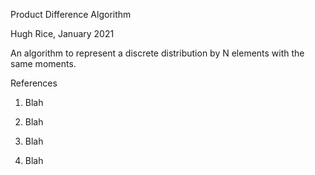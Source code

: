 Product Difference Algorithm

Hugh Rice, January 2021


An algorithm to represent a discrete distribution by N elements with the same moments.



References

1. Blah

2. Blah

3. Blah
4. Blah
